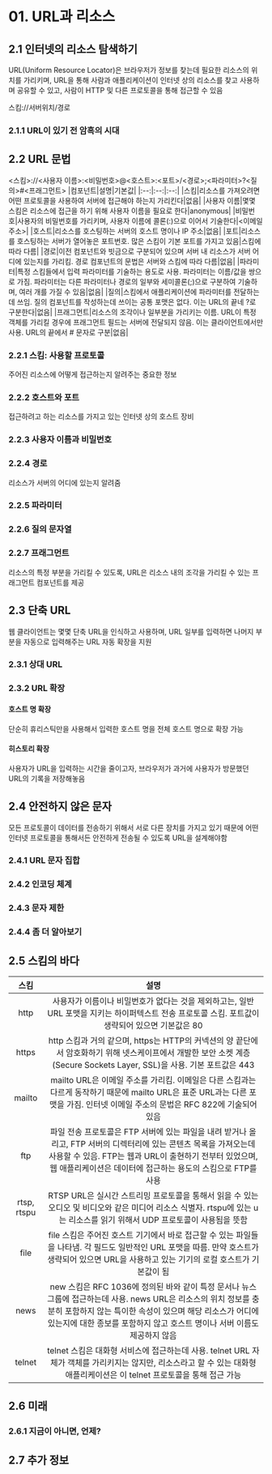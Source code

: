 # 01. URL과 리소스
## 2.1 인터넷의 리소스 탐색하기
URL(Uniform Resource Locator)은 브라우저가 정보를 찾는데 필요한 리소스의 위치를 가리키며, URL을 통해 사람과 애플리케이션이 인터넷 상의 리소스를 찾고 사용하며 공유할 수 있고, 사람이 HTTP 및 다른 프로토콜을 통해 접근할 수 있음

스킴://서버위치/경로

### 2.1.1 URL이 있기 전 암흑의 시대
## 2.2 URL 문법
<스킴>://<사용자 이름>:<비밀번호>@<호스트>:<포트>/<경로>;<파라미터>?<질의>#<프래그먼트>
|컴포넌트|설명|기본값|
|:--:|:--:|:--:|
|스킴|리소스를 가져오려면 어떤 프로토콜을 사용하여 서버에 접근해야 하는지 가리킨다|없음|
|사용자 이름|몇몇 스킴은 리소스에 접근을 하기 위해 사용자 이름을 필요로 한다|anonymous|
|비밀번호|사용자의 비밀번호를 가리키며, 사용자 이름에 콜론(:)으로 이어서 기술한다|<이메일 주소>|
|호스트|리소스를 호스팅하는 서버의 호스트 명이나 IP 주소|없음|
|포트|리소스를 호스팅하는 서버가 열어놓은 포트번호. 많은 스킴이 기본 포트를 가지고 있음|스킴에 따라 다름|
|경로|이전 컴포넌트와 빗금으로 구분되어 있으며 서버 내 리소스가 서버 어디에 있는지를 가리킴. 경로 컴포넌트의 문법은 서버와 스킴에 따라 다름|없음|
|파라미터|특정 스킴들에서 입력 파라미터를 기술하는 용도로 사용. 파라미터는 이름/값을 쌍으로 가짐. 파라미터는 다른 파라미터나 경로의 일부와 세미콜론(;)으로 구분하여 기술하며, 여러 개를 가질 수 있음|없음|
|질의|스킴에서 애플리케이션에 파라미터를 전달하는데 쓰임. 질의 컴포넌트를 작성하는데 쓰이는 공통 포맷은 없다. 이는 URL의 끝네 ?로 구분한다|없음|
|프래그먼트|리소스의 조각이나 일부분을 가리키는 이름. URL이 특정 객체를 가리킬 경우에 프래그먼트 필드는 서버에 전달되지 않음. 이는 클라이언트에서만 사용. URL의 끝에서 # 문자로 구분|없음|
### 2.2.1 스킴: 사용할 프로토콜
주어진 리소스에 어떻게 접근하는지 알려주는 중요한 정보
### 2.2.2 호스트와 포트
접근하려고 하는 리소스를 가지고 있는 인터넷 상의 호스트 장비
### 2.2.3 사용자 이름과 비밀번호
### 2.2.4 경로
리소스가 서버의 어디에 있는지 알려줌
### 2.2.5 파라미터
### 2.2.6 질의 문자열
### 2.2.7 프래그먼트
리소스의 특정 부분을 가리킬 수 있도록, URL은 리소스 내의 조각을 가리킬 수 있는 프래그먼트 컴포넌트를 제공
## 2.3 단축 URL
웹 클라이언트는 몇몇 단축 URL을 인식하고 사용하며, URL 일부를 입력하면 나머지 부분을 자동으로 입력해주는 URL 자동 확장을 지원
### 2.3.1 상대 URL
### 2.3.2 URL 확장
#### 호스트 명 확장
단순히 휴리스틱만을 사용해서 입력한 호스트 명을 전체 호스트 명으로 확장 가능
#### 히스토리 확장
사용자가 URL을 입력하는 시간을 줄이고자, 브라우저가 과거에 사용자가 방문했던 URL의 기록을 저장해놓음
## 2.4 안전하지 않은 문자
모든 프로토콜이 데이터를 전송하기 위해서 서로 다른 장치를 가지고 있기 때문에 어떤 인터넷 프로토콜을 통해서든 안전하게 전송될 수 있도록 URL을 설계해야함
### 2.4.1 URL 문자 집합
### 2.4.2 인코딩 체계
### 2.4.3 문자 제한
### 2.4.4 좀 더 알아보기
## 2.5 스킴의 바다
|스킴|설명|
|:--:|:--:|
|http|사용자가 이름이나 비밀번호가 없다는 것을 제외하고는, 일반 URL 포맷을 지키는 하이퍼텍스트 전송 프로토콜 스킴. 포트값이 생략되어 있으면 기본값은 80|
|https|http 스킴과 거의 같으며, https는 HTTP의 커넥션의 양 끝단에서 암호화하기 위해 넷스케이프에서 개발한 보안 소켓 계층(Secure Sockets Layer, SSL)을 사용. 기본 포트값은 443|
|mailto|mailto URL은 이메일 주소를 가리킴. 이메일은 다른 스킴과는 다르게 동작하기 때문에 mailto URL은 표준 URL과는 다른 포맷을 가짐. 인터넷 이메일 주소의 문법은 RFC 822에 기술되어 있음|
|ftp|파일 전송 프로토콜은 FTP 서버에 있는 파일을 내려 받거나 올리고, FTP 서버의 디렉터리에 있는 콘텐츠 목록을 가져오는데 사용할 수 있음. FTP는 웹과 URL이 출현하기 전부터 있었으며, 웹 애플리케이션은 데이터에 접근하는 용도의 스킴으로 FTP를 사용|
|rtsp, rtspu|RTSP URL은 실시간 스트리밍 프로토콜을 통해서 읽을 수 있는 오디오 및 비디오와 같은 미디어 리소스 식별자. rtspu에 있는 u는 리소스를 읽기 위해서 UDP 프로토콜이 사용됨을 뜻함|
|file|file 스킴은 주어진 호스트 기기에서 바로 접근할 수 있는 파일들을 나타냄. 각 필드도 일반적인 URL 포맷을 따름. 만약 호스트가 생략되어 있으면 URL을 사용하고 있는 기기의 로컬 호스트가 기본값이 됨|
|news|new 스킴은 RFC 1036에 정의된 바와 같이 특정 문서나 뉴스 그룹에 접근하는데 사용. news URL은 리소스의 위치 정보를 충분히 포함하지 않는 특이한 속성이 있으며 해당 리소스가 어디에 있는지에 대한 종보를 포함하지 않고 호스트 명이나 서버 이름도 제공하지 않음|
|telnet|telnet 스킴은 대화형 서비스에 접근하는데 사용. telnet URL 자체가 객체를 가리키지는 않지만, 리소스라고 할 수 있는 대화형 애플리케이션은 이 telnet 프로토콜을 통해 접근 가능|
## 2.6 미래
### 2.6.1 지금이 아니면, 언제?
## 2.7 추가 정보
